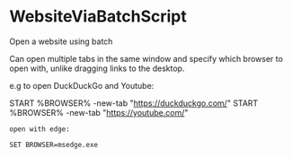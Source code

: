 # WebsiteViaBatchScript
Open a website using batch

Can open multiple tabs in the same window and specify which browser to open with, unlike dragging links to the desktop.

e.g to open DuckDuckGo and Youtube:

  START %BROWSER% -new-tab "https://duckduckgo.com/"
  START %BROWSER% -new-tab "https://youtube.com/"
	
	
	open with edge:
	
	SET BROWSER=msedge.exe
